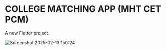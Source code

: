 # COLLEGE MATCHING APP (MHT CET PCM)

A new Flutter project.

![Screenshot 2025-02-13 150124](https://github.com/user-attachments/assets/534b357d-e19a-4625-95af-1503df693345)
